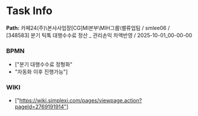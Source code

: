 # Task Info

**Path:** 카페24(주)\본사사업장\[CG]MI본부\MIH그룹\밸류업팀 / smlee06 / [348583] 분기 틱톡 대행수수료 정산 _ 관리손익 차액반영 / 2025-10-01_00-00-00

### BPMN
- ["분기 대행수수료 정형화"
- "자동화 이후 진행가능"]

### WIKI
- ["https://wiki.simplexi.com/pages/viewpage.action?pageId=2769191914"]


